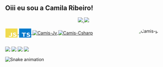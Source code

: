 ## Oiii eu sou a Camila Ribeiro!
<div align="center">
  <a href="https://github.com/camisarp">
  <img height="180em" src="https://github-readme-stats.vercel.app/api?username=camisarp&show_icons=true&theme=radical&include_all_commits=true&count_private=true"/>
  <img height="180em" src="https://github-readme-stats.vercel.app/api/top-langs/?username=camisarp&layout=compact&langs_count=7&theme=radical"/>
</div>

  <div style="display: inline_block"><br>
  <img align="center" alt="Camis-Js" height="30" width="40" src="https://raw.githubusercontent.com/devicons/devicon/master/icons/javascript/javascript-plain.svg">
  <img align="center" alt="Camis-Ts" height="30" width="40" src="https://raw.githubusercontent.com/devicons/devicon/master/icons/typescript/typescript-plain.svg">
    <img align="center" alt="Camis-Jv" height="30" width="40" src="https://cdn.jsdelivr.net/gh/devicons/devicon/icons/java/java-original.svg">  
  <img align="center" alt="Camis-Csharp" height="30" width="40" src="https://cdn.jsdelivr.net/gh/devicons/devicon/icons/nodejs/nodejs-original.svg">
  <img align="right" alt="Camis-pic" height="150" style="border-radius:50px;" src="https://user-images.githubusercontent.com/84551213/173443051-12c9ffc6-77f7-42aa-abf7-5da9f2286c8a.png">
</div>
  
  ##
 
 <div> 
  <a href="https://instagram.com/camisarp" target="_blank"><img src="https://img.shields.io/badge/-Instagram-%23E4405F?style=for-the-badge&logo=instagram&logoColor=white" target="_blank"></a>
 <a href="https://discord.gg/Camila Ribeiro#9426" target="_blank"><img src="https://img.shields.io/badge/Discord-7289DA?style=for-the-badge&logo=discord&logoColor=white" target="_blank"></a> 
  <a href = "mailto:camilarp.rec@gmail.com"><img src="https://img.shields.io/badge/-Gmail-%23333?style=for-the-badge&logo=gmail&logoColor=white" target="_blank"></a>
  <a href="https://www.linkedin.com/in/camila-ribeiro-pinto" target="_blank"><img src="https://img.shields.io/badge/-LinkedIn-%230077B5?style=for-the-badge&logo=linkedin&logoColor=white" target="_blank"></a> 
 
  ![Snake animation](https://github.com/camisarp/camisarp/blob/output/github-contribution-grid-snake.svg)
 
</div>
